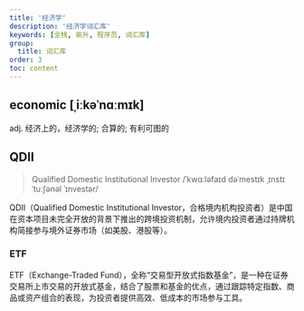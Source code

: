 ```yaml
---
title: '经济学'
description: '经济学词汇库'
keywords: [全栈, 紫升, 程序员, 词汇库]
group:
  title: 词汇库
order: 3
toc: content
---
```


## economic [ˌiːkəˈnɑːmɪk]

adj. 经济上的，经济学的; 合算的; 有利可图的

## QDII

> Qualified Domestic Institutional Investor /ˈkwɑːləfaɪd dəˈmestɪk ˌɪnstɪˈtuːʃənəl ˈɪnvestər/

QDII（Qualified Domestic Institutional Investor，合格境内机构投资者）是中国在资本项目未完全开放的背景下推出的跨境投资机制，允许境内投资者通过持牌机构简接参与境外证券市场（如美股、港股等）。

### ETF

ETF（Exchange-Traded Fund），全称“交易型开放式指数基金”，是一种在证券交易所上市交易的开放式基金，结合了股票和基金的优点，通过跟踪特定指数、商品或资产组合的表现，为投资者提供高效、低成本的市场参与工具。
